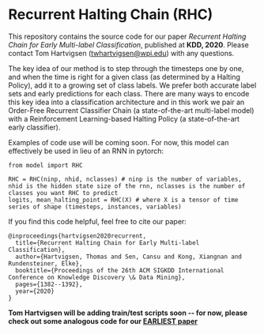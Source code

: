 # Recurrent Halting Chain (RHC)

This repository contains the source code for our paper *Recurrent Halting Chain for Early Multi-label Classification*, published at **KDD, 2020**.
Please contact Tom Hartvigsen (twhartvigsen@wpi.edu) with any questions.

The key idea of our method is to step through the timesteps one by one, and when
the time is right for a given class (as determined by a Halting Policy), add it
to a growing set of class labels. We prefer both accurate label sets and early
predictions for each class. There are many ways to encode this key idea into a
classification architecture and in this work we pair an Order-Free Recurrent
Classifier Chain (a state-of-the-art multi-label model) with a
Reinforcement Learning-based Halting Policy (a state-of-the-art early
classifier).

Examples of code use will be coming soon. For now, this model can effectively be used in
lieu of an RNN in pytorch:
```
from model import RHC

RHC = RHC(ninp, nhid, nclasses) # ninp is the number of variables, nhid is the hidden state size of the rnn, nclasses is the number of classes you want RHC to predict
logits, mean_halting_point = RHC(X) # where X is a tensor of time series of shape (timesteps, instances, variables)
```

If you find this code helpful, feel free to cite our paper:
```
@inproceedings{hartvigsen2020recurrent,
  title={Recurrent Halting Chain for Early Multi-label Classification},
  author={Hartvigsen, Thomas and Sen, Cansu and Kong, Xiangnan and Rundensteiner, Elke},
  booktitle={Proceedings of the 26th ACM SIGKDD International Conference on Knowledge Discovery \& Data Mining},
  pages={1382--1392},
  year={2020}
}
```

**Tom Hartvigsen will be adding train/test scripts soon -- for now, please check out some analogous code for our [EARLIEST paper](https://github.com/Thartvigsen/EARLIEST)**
